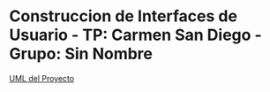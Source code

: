 # Construccion de Interfaces de Usuario - TP: Carmen San Diego - Grupo: Sin Nombre

[UML del Proyecto](https://www.draw.io/#G0ByyLjI7nzSVaWTdWZkJ5eVJnY1k)
